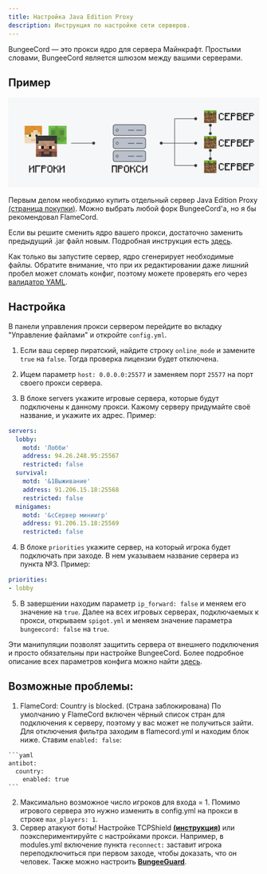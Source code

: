 ```yaml
---
title: Настройка Java Edition Proxy
description: Инструкция по настройке сети серверов.
---
```


BungeeCord — это прокси ядро для сервера Майнкрафт. Простыми словами,
BungeeCord является шлюзом между вашими серверами.

## Пример

![Визуализация работы прокси в Minecraft](/images/guides/configure-proxy/proxy.png "Прокси")

Первым делом необходимо купить отдельный сервер Java Edition Proxy
[(страница покупки)](https://superhub.host/order/minecraft). Можно выбрать
любой форк BungeeCord'а, но я бы рекомендовал FlameCord.

Если вы решите сменить ядро вашего прокси, достаточно заменить предыдущий
.jar файл новым. Подробная инструкция есть [здесь](https://superhub.host/guides/change-version).

Как только вы запустите сервер, ядро сгенерирует необходимые файлы. Обратите
внимание, что при их редактировании даже лишний пробел может сломать конфиг,
поэтому можете проверять его через [валидатор YAML](https://www.yamllint.com).

## Настройка

В панели управления прокси сервером перейдите во вкладку "Управление файлами"
и откройте `config.yml`.

1. Если ваш сервер пиратский, найдите строку `online_mode` и замените `true`
на `false`. Тогда проверка лицензии будет отключена.

2. Ищем параметр `host: 0.0.0.0:25577` и заменяем порт `25577` на порт своего
прокси сервера.

3. В блоке servers укажите игровые сервера, которые будут подключены к данному
прокси. Кажому серверу придумайте своё название, и укажите их адрес. Пример:

  ```yaml
  servers:
    lobby:
      motd: 'Лобби'
      address: 94.26.248.95:25567
      restricted: false
    survival:
      motd: '&1Выживание'
      address: 91.206.15.18:25568
      restricted: false
    minigames:
      motd: '&cСервер миниигр'
      address: 91.206.15.18:25569
      restricted: false
  ```

4. В блоке `priorities` укажите сервер, на который игрока будет подключать при
заходе. В нем указываем название сервера из пункта №3. Пример:

  ```yaml
  priorities:
  - lobby
  ```

5. В завершении находим параметр `ip_forward: false` и меняем его значение на
`true`. Далее на всех игровых серверах, подключаемых к прокси, открываем
`spigot.yml` и меняем значение параметра `bungeecord: false` на `true`.

Эти манипуляции позволят защитить сервера от внешнего подключения и просто
обязательны при настройке BungeeCord. Более подробное описание всех параметров
конфига можно найти [здесь](https://www.spigotmc.org/wiki/bungeecord-configuration-guide).

## Возможные проблемы:
  1. FlameCord: Country is blocked. (Страна заблокирована)
    По умолчанию у FlameCord включен чёрный список стран для подключения к серверу, поэтому у вас может не получиться зайти. Для отключения фильтра заходим в flamecord.yml и находим блок ниже. Ставим `enabled: false`:

    ```yaml
    antibot:
      country:
        enabled: true
    ```

  2. Максимально возможное число игроков для входа = 1. 
    Помимо игрового сервера это нужно изменить в config.yml на прокси в строке `max_players: 1`.
  3. Сервер атакуют боты!
    Настройке TCPShield **[(инструкция)](https://superhub.host/guides/configure-tcpshield)** или поэкспериментируйте с настройками прокси. Например, в modules.yml включение пункта `reconnect:` заставит игрока переподключиться при первом заходе, чтобы доказать, что он человек. Также можно настроить **[BungeeGuard](https://superhub.host/guides/configure-tcpshield)**.
